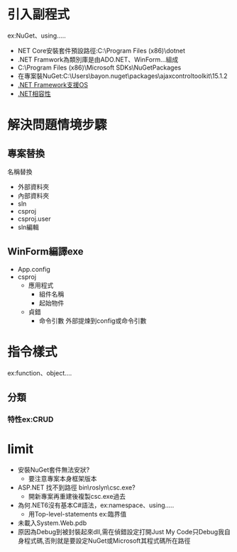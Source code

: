# 引入副程式
ex:NuGet、using.....
- NET Core安裝套件預設路徑:C:\Program Files (x86)\dotnet
- .NET Framwork為類別庫是由ADO.NET、WinForm...組成
- C:\Program Files (x86)\Microsoft SDKs\NuGetPackages
- 在專案裝NuGet:C:\Users\bayon\.nuget\packages\ajaxcontroltoolkit\15.1.2
- [.NET Framework支援OS](https://blog.darkthread.net/blog/net472-and-win10-version/)
- [.NET相容性](https://blog.darkthread.net/blog/netfx-eos-list/)

# 解決問題情境步驟
## 專案替換
名稱替換
- 外部資料夾
- 內部資料夾
- sln
- csproj
- csproj.user
- sln編輯
## WinForm編譯exe
- App.config
- csproj
  - 應用程式
    - 組件名稱
    - 起始物件
  - 貞錯
    - 命令引數
外部提煉到config或命令引數

# 指令樣式
ex:function、object....
## 分類
### 特性ex:CRUD
# limit
- 安裝NuGet套件無法安狀?
  - 要注意專案本身框架版本
- ASP.NET 找不到路徑 bin\roslyn\csc.exe?	
  - 開新專案再重建後複製csc.exe過去
- 為何.NET6沒有基本C#語法，ex:namespace、using.....
  - 用Top-level-statements 
ex:臨界值
- 未載入System.Web.pdb
- 原因為Debug到被封裝起來dll,需在偵錯設定打開Just My Code只Debug我自身程式碼,否則就是要設定NuGet或Microsoft其程式碼所在路徑




